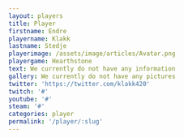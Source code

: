 ```yaml
---
layout: players
title: Player
firstname: Endre
playername: Klakk
lastname: Stedje
playerimage: /assets/image/articles/Avatar.png
playergame: Hearthstone
text: We currently do not have any information
gallery: We currently do not have any pictures
twitter: 'https://twitter.com/klakk420'
twitch: '#'
youtube: '#'
steam: '#'
categories: player
permalink: '/player/:slug'
---
```


